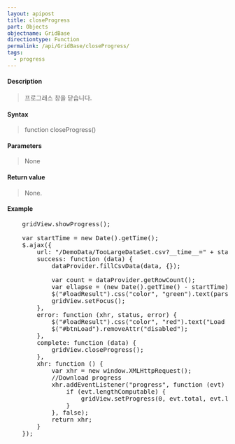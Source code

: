 ```yaml
---
layout: apipost
title: closeProgress
part: Objects
objectname: GridBase
directiontype: Function
permalink: /api/GridBase/closeProgress/
tags:
  - progress
---
```



#### Description

> 프로그래스 창을 닫습니다.

#### Syntax

> function closeProgress()

#### Parameters

> None

#### Return value

> None.

#### Example

<pre class="prettyprint">
	gridView.showProgress();

	var startTime = new Date().getTime();
	$.ajax({
	    url: "/DemoData/TooLargeDataSet.csv?__time__=" + startTime,
	    success: function (data) {
	        dataProvider.fillCsvData(data, {});

	        var count = dataProvider.getRowCount();
	        var ellapse = (new Date().getTime() - startTime) / 1000;
	        $("#loadResult").css("color", "green").text(parseInt(count).toLocaleString() + " rows loaded. " + ellapse + " elapsed").show();
	        gridView.setFocus();
	    },
	    error: function (xhr, status, error) {
	        $("#loadResult").css("color", "red").text("Load failed: " + error).show();
	        $("#btnLoad").removeAttr("disabled");
	    },
	    complete: function (data) {
	        gridView.closeProgress();
	    },
	    xhr: function () {
	        var xhr = new window.XMLHttpRequest();
	        //Download progress
	        xhr.addEventListener("progress", function (evt) {
	            if (evt.lengthComputable) {
	                gridView.setProgress(0, evt.total, evt.loaded);
	            }
	        }, false);
	        return xhr;
	    }
	});
</pre>

